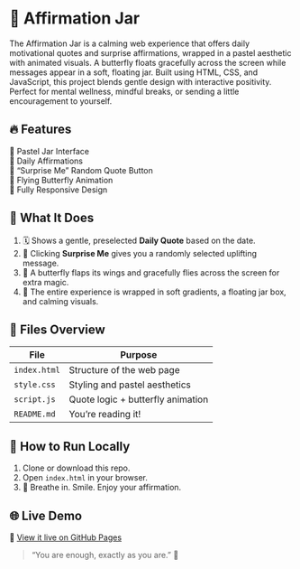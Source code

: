 # 🫙 Affirmation Jar

The Affirmation Jar is a calming web experience that offers daily motivational quotes and surprise affirmations, wrapped in a pastel aesthetic with animated visuals. A butterfly floats gracefully across the screen while messages appear in a soft, floating jar. Built using HTML, CSS, and JavaScript, this project blends gentle design with interactive positivity. Perfect for mental wellness, mindful breaks, or sending a little encouragement to yourself.

## 🔥 Features

🎨 Pastel Jar Interface  
💌 Daily Affirmations  
🎲 “Surprise Me” Random Quote Button  
🦋 Flying Butterfly Animation  
📱 Fully Responsive Design

## 🧠 What It Does

1. 🗓️ Shows a gentle, preselected **Daily Quote** based on the date.
2. 💖 Clicking **Surprise Me** gives you a randomly selected uplifting message.
3. 🦋 A butterfly flaps its wings and gracefully flies across the screen for extra magic.
4. 💅 The entire experience is wrapped in soft gradients, a floating jar box, and calming visuals.

## 📁 Files Overview

| File         | Purpose                              |
|------------- |--------------------------------------|
| `index.html` | Structure of the web page            |
| `style.css`  | Styling and pastel aesthetics        |
| `script.js`  | Quote logic + butterfly animation    |
| `README.md`  | You’re reading it!                   |


## 🚀 How to Run Locally

1. Clone or download this repo.
2. Open `index.html` in your browser.
3. 🦋 Breathe in. Smile. Enjoy your affirmation.

## 🌐 Live Demo

🔗 [View it live on GitHub Pages](https://your-username.github.io/affirmation-jar/)  

> “You are enough, exactly as you are.” 🌸

